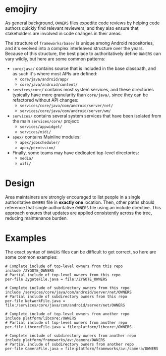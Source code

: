 # emojiry

As general background, `OWNERS` files expedite code reviews by helping code
authors quickly find relevant reviewers, and they also ensure that stakeholders
are involved in code changes in their areas.

The structure of `frameworks/base/` is unique among Android repositories, and
it's evolved into a complex interleaved structure over the years.  Because of
this structure, the best place to authoritatively define `OWNERS` can vary
wildly, but here are some common patterns:

* `core/java/` contains source that is included in the base classpath, and as
such it's where most APIs are defined:
  * `core/java/android/app/`
  * `core/java/android/content/`
* `services/core/` contains most system services, and these directories
typically have more granularity than `core/java/`, since they can be refactored
without API changes:
  * `services/core/java/com/android/server/net/`
  * `services/core/java/com/android/server/wm/`
* `services/` contains several system services that have been isolated from the
main `services/core/` project:
  * `services/appwidget/`
  * `services/midi/`
* `apex/` contains Mainline modules:
  * `apex/jobscheduler/`
  * `apex/permission/`
* Finally, some teams may have dedicated top-level directories:
  * `media/`
  * `wifi/`

# Design

Area maintainers are strongly encouraged to list people in a single
authoritative `OWNERS` file in **exactly one** location.  Then, other paths
should reference that single authoritative `OWNERS` file using an include
directive.  This approach ensures that updates are applied consistently across
the tree, reducing maintenance burden.

# Examples

The exact syntax of `OWNERS` files can be difficult to get correct, so here are
some common examples:

```
# Complete include of top-level owners from this repo
include /ZYGOTE_OWNERS
# Partial include of top-level owners from this repo
per-file ZygoteFile.java = file:/ZYGOTE_OWNERS
```
```
# Complete include of subdirectory owners from this repo
include /services/core/java/com/android/server/net/OWNERS
# Partial include of subdirectory owners from this repo
per-file NetworkFile.java = file:/services/core/java/com/android/server/net/OWNERS
```
```
# Complete include of top-level owners from another repo
include platform/libcore:/OWNERS
# Partial include of top-level owners from another repo
per-file LibcoreFile.java = file:platform/libcore:/OWNERS
```
```
# Complete include of subdirectory owners from another repo
include platform/frameworks/av:/camera/OWNERS
# Partial include of subdirectory owners from another repo
per-file CameraFile.java = file:platform/frameworks/av:/camera/OWNERS
```
